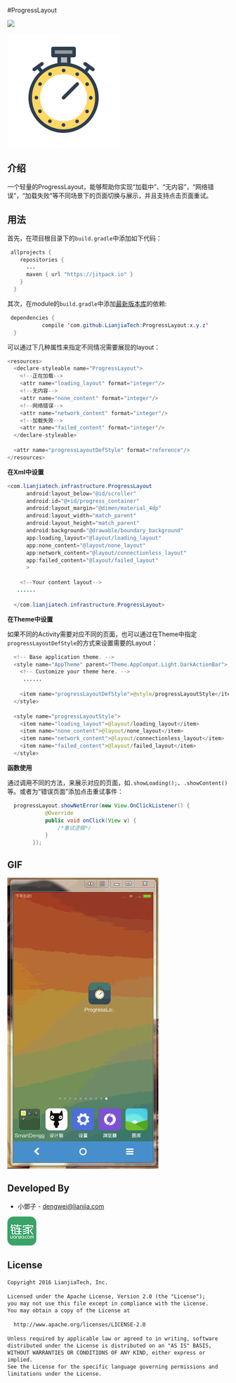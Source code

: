 #ProgressLayout

[![](https://jitpack.io/v/LianjiaTech/ProgressLayout.svg)](https://jitpack.io/#LianjiaTech/ProgressLayout)

![](./images/launcher.png)


介绍
--------

一个轻量的ProgressLayout，能够帮助你实现“加载中”、“无内容”，“网络错误”，“加载失败”等不同场景下的页面切换与展示，并且支持点击页面重试。


用法
--------

首先，在项目根目录下的`build.gradle`中添加如下代码：
```java
 allprojects {
    repositories {
      ...
      maven { url "https://jitpack.io" }
    }
  }
```

其次，在module的`build.gradle`中添加[最新版本库](https://github.com/LianjiaTech/ProgressLayout/releases)的依赖:
```java
 dependencies {
           compile 'com.github.LianjiaTech:ProgressLayout:x.y.z'
  }
```

可以通过下几种属性来指定不同情况需要展现的layout：

```java
<resources>
  <declare-styleable name="ProgressLayout">
    <!--正在加载-->
    <attr name="loading_layout" format="integer"/>
    <!--无内容-->
    <attr name="none_content" format="integer"/>
    <!--网络错误-->
    <attr name="network_content" format="integer"/>
    <!--加载失败-->
    <attr name="failed_content" format="integer"/>
  </declare-styleable>

  <attr name="progressLayoutDefStyle" format="reference"/>
</resources>
```


**在Xml中设置**

```java
<com.lianjiatech.infrastructure.ProgressLayout
      android:layout_below="@id/scroller"
      android:id="@+id/progress_container"
      android:layout_margin="@dimen/material_4dp"
      android:layout_width="match_parent"
      android:layout_height="match_parent"
      android:background="@drawable/boundary_background"
      app:loading_layout="@layout/loading_layout"
      app:none_content="@layout/none_layout"
      app:network_content="@layout/connectionless_layout"
      app:failed_content="@layout/failed_layout"
      >

    <!--Your content layout-->
   ......

  </com.lianjiatech.infrastructure.ProgressLayout>
```


**在Theme中设置**

如果不同的Activity需要对应不同的页面，也可以通过在Theme中指定`progressLayoutDefStyle`的方式来设置需要的Layout：

```java
  <!-- Base application theme. -->
  <style name="AppTheme" parent="Theme.AppCompat.Light.DarkActionBar">
    <!-- Customize your theme here. -->
     ......

    <item name="progressLayoutDefStyle">@style/progressLayoutStyle</item>
  </style>

  <style name="progressLayoutStyle">
    <item name="loading_layout">@layout/loading_layout</item>
    <item name="none_content">@layout/none_layout</item>
    <item name="network_content">@layout/connectionless_layout</item>
    <item name="failed_content">@layout/failed_layout</item>
  </style>
```


**函数使用**

通过调用不同的方法，来展示对应的页面，如`.showLoading();`、`.showContent()`等。或者为“错误页面”添加点击重试事件：

```java
  progressLayout.showNetError(new View.OnClickListener() {
            @Override
            public void onClick(View v) {
                /*重试逻辑*/
            }
        });
```

GIF
--------

![](./images/progresslayout.gif)

Developed By
--------

- 小鄧子 - dengwei@lianjia.com

<a href="http://homelinkcn.github.io/"><img src="./images/homelink.png" />
</a>


License
--------

    Copyright 2016 LianjiaTech, Inc.
    
    Licensed under the Apache License, Version 2.0 (the "License");
    you may not use this file except in compliance with the License.
    You may obtain a copy of the License at
 
      http://www.apache.org/licenses/LICENSE-2.0
 
    Unless required by applicable law or agreed to in writing, software
    distributed under the License is distributed on an "AS IS" BASIS,
    WITHOUT WARRANTIES OR CONDITIONS OF ANY KIND, either express or implied.
    See the License for the specific language governing permissions and
    limitations under the License.    












